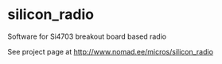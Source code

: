 # silicon_radio
Software for Si4703 breakout board based radio

See project page at http://www.nomad.ee/micros/silicon_radio
